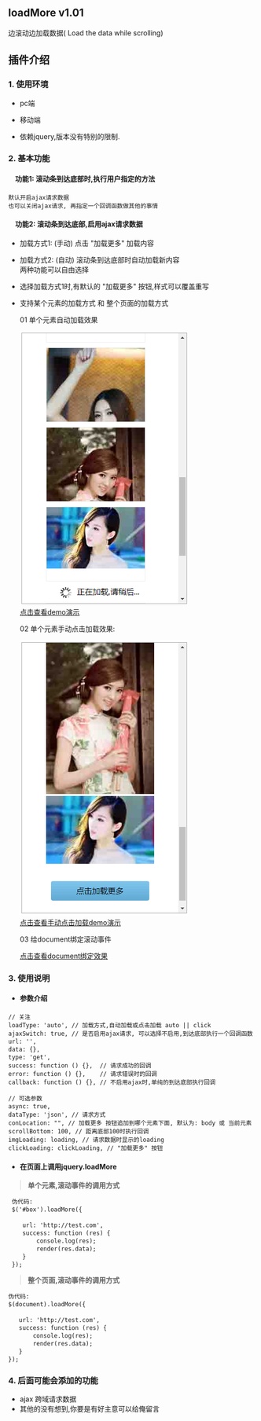 ##  loadMore v1.01
边滚动边加载数据( Load the data while scrolling)



## 插件介绍
### 1. 使用环境
   * pc端

   * 移动端

   * 依赖jquery,版本没有特别的限制.

     

### 2. 基本功能



  #### &emsp;功能1: 滚动条到达底部时,执行用户指定的方法
    默认开启ajax请求数据
    也可以关闭ajax请求, 再指定一个回调函数做其他的事情

#### 

####  &emsp;功能2: 滚动条到达底部,启用ajax请求数据

  * 加载方式1: (手动) 点击 "加载更多" 加载内容

  * 加载方式2: (自动) 滚动条到达底部时自动加载新内容  
     两种功能可以自由选择
    
  * 选择加载方式1时,有默认的 "加载更多" 按钮,样式可以覆盖重写  
   
  * 支持某个元素的加载方式 和 整个页面的加载方式  
    
    
    
    01 单个元素自动加载效果   
   
    ![单个元素自动加载效果](images/autoLoad.png)   
     [点击查看demo演示](https://vincent2117.github.io/jquery.loadMore/demo/demo2-element-auto.html)  
    
    
    
    
    02 单个元素手动点击加载效果:  
    
    ![单个元素手动点击加载效果](images/clickLoad.png)        
    [点击查看手动点击加载demo演示](https://huangchiyu.github.io/jquery.loadMore/demo/demo3-element-click.html)  
    
    
    
    03 给document绑定滚动事件    
    
    [点击查看document绑定效果](https://huangchiyu.github.io/jquery.loadMore/demo/demo1-document-auto.html)  
    
    
### 3. 使用说明  



   * #### 参数介绍  

    // 关注
    loadType: 'auto', // 加载方式,自动加载或点击加载 auto || click
    ajaxSwitch: true, // 是否启用ajax请求, 可以选择不启用,到达底部执行一个回调函数
    url: '',
    data: {},
    type: 'get',
    success: function () {},  // 请求成功的回调
    error: function () {},    // 请求错误时的回调
    callback: function () {}, // 不启用ajax时,单纯的到达底部执行回调
    
    // 可选参数
    async: true,
    dataType: 'json', // 请求方式
    conLocation: "", // 加载更多 按钮追加到哪个元素下面, 默认为: body 或 当前元素
    scrollBottom: 100, // 距离底部100时执行回调
    imgLoading: loading, // 请求数据时显示的loading
    clickLoading: clickLoading, // "加载更多" 按钮



   * #### 在页面上调用jquery.loadMore
   >**单个元素,滚动事件的调用方式**  

     伪代码: 
     $('#box').loadMore({
     
        url: 'http://test.com',
        success: function (res) {
            console.log(res);
            render(res.data);
        } 
     });



   >**整个页面,滚动事件的调用方式**  

    伪代码: 
    $(document).loadMore({
    
       url: 'http://test.com',
       success: function (res) {
           console.log(res);
           render(res.data);
       } 
    });



### 4. 后面可能会添加的功能

   * ajax 跨域请求数据
   * 其他的没有想到,你要是有好主意可以给俺留言
